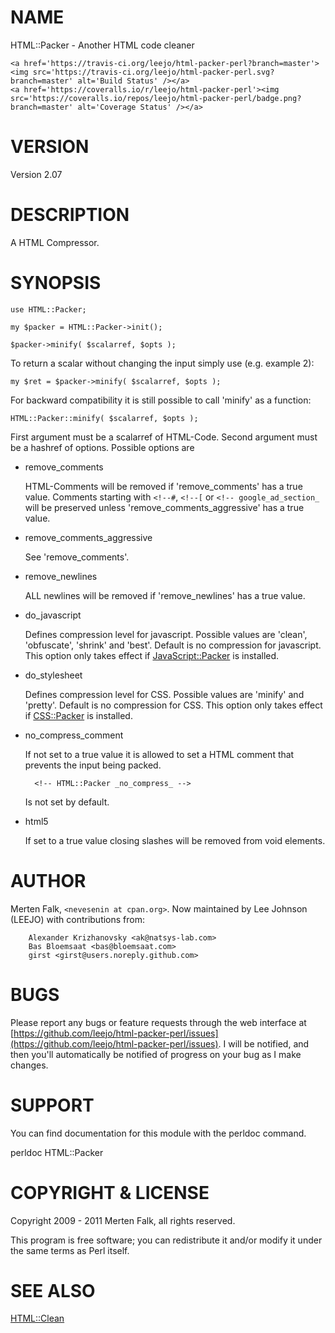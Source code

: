 # NAME

HTML::Packer - Another HTML code cleaner

<div>

    <a href='https://travis-ci.org/leejo/html-packer-perl?branch=master'><img src='https://travis-ci.org/leejo/html-packer-perl.svg?branch=master' alt='Build Status' /></a>
    <a href='https://coveralls.io/r/leejo/html-packer-perl'><img src='https://coveralls.io/repos/leejo/html-packer-perl/badge.png?branch=master' alt='Coverage Status' /></a>
</div>

# VERSION

Version 2.07

# DESCRIPTION

A HTML Compressor.

# SYNOPSIS

    use HTML::Packer;

    my $packer = HTML::Packer->init();

    $packer->minify( $scalarref, $opts );

To return a scalar without changing the input simply use (e.g. example 2):

    my $ret = $packer->minify( $scalarref, $opts );

For backward compatibility it is still possible to call 'minify' as a function:

    HTML::Packer::minify( $scalarref, $opts );

First argument must be a scalarref of HTML-Code.
Second argument must be a hashref of options. Possible options are

- remove\_comments

    HTML-Comments will be removed if 'remove\_comments' has a true value.  Comments starting with `<!--#`,
    `<!--[` or `<!-- google_ad_section_` will be preserved unless 'remove\_comments\_aggressive' has a true value. 

- remove\_comments\_aggressive

    See 'remove\_comments'.

- remove\_newlines

    ALL newlines will be removed if 'remove\_newlines' has a true value.

- do\_javascript

    Defines compression level for javascript. Possible values are 'clean', 'obfuscate', 'shrink' and 'best'.
    Default is no compression for javascript.
    This option only takes effect if [JavaScript::Packer](https://metacpan.org/pod/JavaScript::Packer) is installed.

- do\_stylesheet

    Defines compression level for CSS. Possible values are 'minify' and 'pretty'.
    Default is no compression for CSS.
    This option only takes effect if [CSS::Packer](https://metacpan.org/pod/CSS::Packer) is installed.

- no\_compress\_comment

    If not set to a true value it is allowed to set a HTML comment that prevents the input being packed.

        <!-- HTML::Packer _no_compress_ -->

    Is not set by default.

- html5

    If set to a true value closing slashes will be removed from void elements.

# AUTHOR

Merten Falk, `<nevesenin at cpan.org>`. Now maintained by Lee
Johnson (LEEJO) with contributions from:

        Alexander Krizhanovsky <ak@natsys-lab.com>
        Bas Bloemsaat <bas@bloemsaat.com>
        girst <girst@users.noreply.github.com>

# BUGS

Please report any bugs or feature requests through
the web interface at [https://github.com/leejo/html-packer-perl/issues](https://github.com/leejo/html-packer-perl/issues). I will be notified, and then you'll
automatically be notified of progress on your bug as I make changes.

# SUPPORT

You can find documentation for this module with the perldoc command.

perldoc HTML::Packer

# COPYRIGHT & LICENSE

Copyright 2009 - 2011 Merten Falk, all rights reserved.

This program is free software; you can redistribute it and/or modify it
under the same terms as Perl itself.

# SEE ALSO

[HTML::Clean](https://metacpan.org/pod/HTML::Clean)
